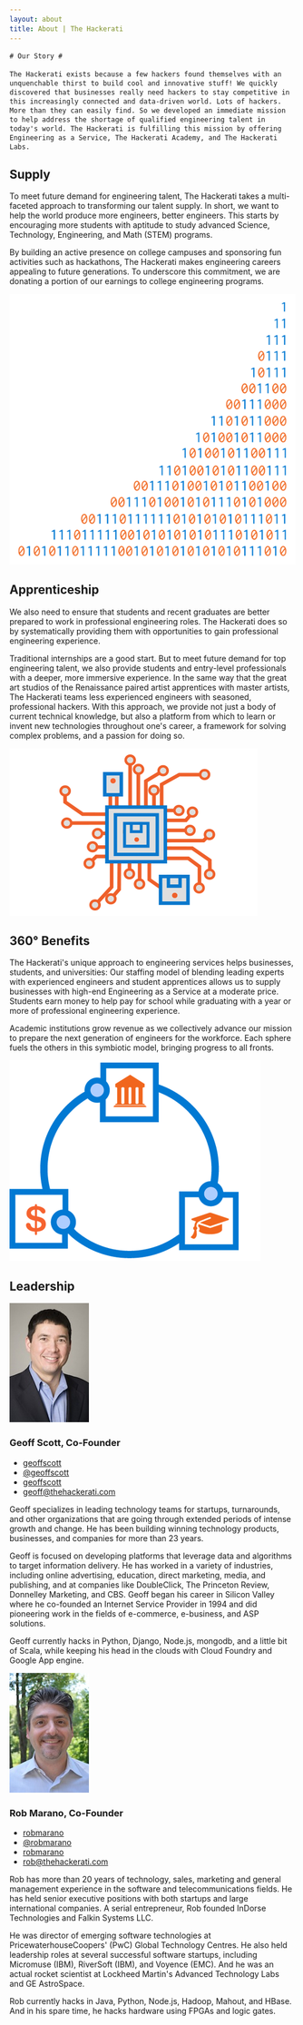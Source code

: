 ```yaml
---
layout: about
title: About | The Hackerati
---
```


<div class="wrapper-splash">

	# Our Story #

	The Hackerati exists because a few hackers found themselves with an unquenchable thirst to build cool and innovative stuff! We quickly discovered that businesses really need hackers to stay competitive in this increasingly connected and data-driven world. Lots of hackers. More than they can easily find. So we developed an immediate mission to help address the shortage of qualified engineering talent in today's world. The Hackerati is fulfilling this mission by offering Engineering as a Service, The Hackerati Academy, and The Hackerati Labs.

</div>

## Supply ##

To meet future demand for engineering talent, The Hackerati takes a multi-faceted approach to transforming our talent supply. In short, we want to help the world produce more engineers, better engineers. This starts by encouraging more students with aptitude to study advanced Science, Technology, Engineering, and Math (STEM) programs.

By building an active presence on college campuses and sponsoring fun activities such as hackathons, The Hackerati makes engineering careers appealing to future generations. To underscore this commitment, we are donating a portion of our earnings to college engineering programs.

![THE HACKERATI ABOUT SUPPLY](../assets/img/about-block-1.png)

## Apprenticeship ##

We also need to ensure that students and recent graduates are better prepared to work in professional engineering roles. The Hackerati does so by systematically providing them with opportunities to gain professional engineering experience.

Traditional internships are a good start. But to meet future demand for top engineering talent, we also provide students and entry-level professionals with a deeper, more immersive experience. In the same way that the great art studios of the Renaissance paired artist apprentices with master artists, The Hackerati teams less experienced engineers with seasoned, professional hackers. With this approach, we provide not just a body of current technical knowledge, but also a platform from which to learn or invent new technologies throughout one's career, a framework for solving complex problems, and a passion for doing so.

![THE HACKERATI ABOUT APPRENTICESHIP](../assets/img/about-block-2_0.png)

## 360&#176; Benefits ##

The Hackerati's unique approach to engineering services helps businesses, students, and universities: Our staffing model of blending leading experts with experienced engineers and student apprentices allows us to supply businesses with high-end Engineering as a Service at a moderate price. Students earn money to help pay for school while graduating with a year or more of professional engineering experience.

Academic institutions grow revenue as we collectively advance our mission to prepare the next generation of engineers for the workforce. Each sphere fuels the others in this symbiotic model, bringing progress to all fronts.

![THE HACKERATI ABOUT BENEFITS](../assets/img/about-block-4.png)

## Leadership ##

![THE HACKERATI FOUNDER ABOUT GEOFF SCOTT](../assets/img/geoff_0.jpg)

### <div class="orange">Geoff Scott, Co-Founder</div> ###

<ul>
	<li>
		<a href="http://www.linkedin.com/in/geoffscott" target="blank">geoffscott</a>
	</li>
	<li>
		<a href="https://twitter.com/geoffscott" target="blank">@geoffscott</a>
	</li>
	<li>
		<a href="https://github.com/geoffscott" target="blank">geoffscott</a>
	</li>
	<li>
		<a href="mailto:geoff@thehackerati.com">geoff@thehackerati.com</a>
	</li>
</ul>

Geoff specializes in leading technology teams for startups, turnarounds, and other organizations that are going through extended periods of intense growth and change. He has been building winning technology products, businesses, and companies for more than 23 years.

Geoff is focused on developing platforms that leverage data and algorithms to target information delivery. He has worked in a variety of industries, including online advertising, education, direct marketing, media, and publishing, and at companies like DoubleClick, The Princeton Review, Donnelley Marketing, and CBS. Geoff began his career in Silicon Valley where he co-founded an Internet Service Provider in 1994 and did pioneering work in the fields of e-commerce, e-business, and ASP solutions.

Geoff currently hacks in Python, Django, Node.js, mongodb, and a little bit of Scala, while keeping his head in the clouds with Cloud Foundry and Google App engine.

![THE HACKERATI FOUNDER ABOUT ROB MARANO](../assets/img/rob.jpg)

### <div class="blue">Rob Marano, Co-Founder</div> ###

<ul>
	<li>
		<a href="http://www.linkedin.com/in/robmarano" target="blank">robmarano</a>
	</li>
	<li>
		<a href="https://twitter.com/robmarano" target="blank">@robmarano</a>
	</li>
	<li>
		<a href="https://github.com/robmarano" target="blank">robmarano</a>
	</li>
	<li>
		<a href="mailto:rob@thehackerati.com">rob@thehackerati.com</a>
	</li>
</ul>

Rob has more than 20 years of technology, sales, marketing and general management experience in the software and telecommunications fields. He has held senior executive positions with both startups and large international companies. A serial entrepreneur, Rob founded InDorse Technologies and Falkin Systems LLC.

He was director of emerging software technologies at PricewaterhouseCoopers' (PwC) Global Technology Centres. He also held leadership roles at several successful software startups, including Micromuse (IBM), RiverSoft (IBM), and Voyence (EMC). And he was an actual rocket scientist at Lockheed Martin's Advanced Technology Labs and GE AstroSpace.

Rob currently hacks in Java, Python, Node.js, Hadoop, Mahout, and HBase. And in his spare time, he hacks hardware using FPGAs and logic gates.